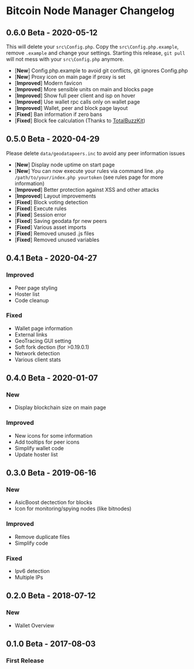 # Bitcoin Node Manager Changelog

## 0.6.0 Beta - 2020-05-12

This will delete your `src\Config.php`. Copy the `src\Config.php.example`, remove `.example` and change your settings. Starting this release, `git pull` will not mess with your `src\Config.php` anymore.

- [**New**] Config.php.example to avoid git conflicts, git ignores Config.php
- [**New**] Proxy icon on main page if proxy is set
- [**Improved**] Modern favicon
- [**Improved**] More sensible units on main and blocks page
- [**Improved**] Show full peer client and isp on hover
- [**Improved**] Use wallet rpc calls only on wallet page
- [**Improved**] Wallet, peer and block page layout
- [**Fixed**] Ban information if zero bans
- [**Fixed**] Block fee calculation (Thanks to [TotalBuzzKit](https://github.com/drkskwlkr))

## 0.5.0 Beta - 2020-04-29

Please delete `data/geodatapeers.inc` to avoid any peer information issues

- [**New**] Display node uptime on start page
- [**New**] You can now execute your rules via command line. `php /path/to/your/index.php yourtoken` (see rules page for more information)
- [**Improved**] Better protection against XSS and other attacks
- [**Improved**] Layout improvements
- [**Fixed**] Block voting detection
- [**Fixed**] Execute rules
- [**Fixed**] Session error
- [**Fixed**] Saving geodata fpr new peers
- [**Fixed**] Various asset imports
- [**Fixed**] Removed unused .js files
- [**Fixed**] Removed unused variables

## 0.4.1 Beta - 2020-04-27

### Improved

- Peer page styling
- Hoster list
- Code cleanup

### Fixed

- Wallet page information
- External links
- GeoTracing GUI setting
- Soft fork dection (for >0.19.0.1)
- Network detection
- Various client stats

## 0.4.0 Beta - 2020-01-07

### New

- Display blockchain size on main page

### Improved

- New icons for some information
- Add tooltips for peer icons
- Simplify wallet code
- Update hoster list

## 0.3.0 Beta - 2019-06-16

### New

- AsicBoost dectection for blocks
- Icon for monitoring/spying nodes (like bitnodes)

### Improved

- Remove duplicate files
- Simplify code

### Fixed

- Ipv6 detection
- Multiple IPs

## 0.2.0 Beta - 2018-07-12

### New

- Wallet Overview

## 0.1.0 Beta - 2017-08-03

### First Release
